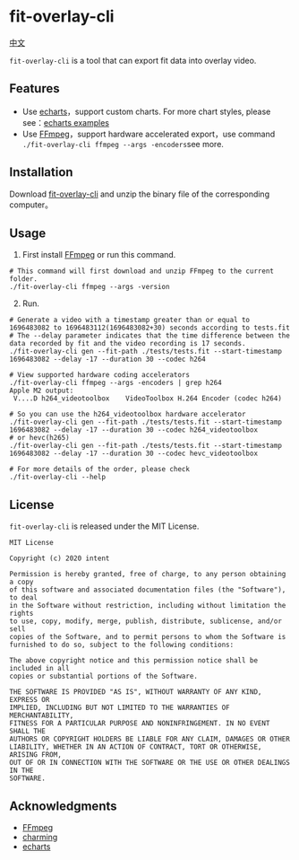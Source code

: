 # fit-overlay-cli

[中文](./README_zh.md)

`fit-overlay-cli` is a tool that can export fit data into overlay video.

## Features

- Use [echarts](https://github.com/apache/echarts)，support custom charts. For more chart styles, please see：[echarts examples](https://echarts.apache.org/examples/en/index.html)
- Use [FFmpeg](https://github.com/FFmpeg/FFmpeg)，support hardware accelerated export，use command `./fit-overlay-cli ffmpeg --args -encoders`see more.

## Installation

Download [fit-overlay-cli](https://github.com/zzyandzzy/fit-overlay-cli/releases) and unzip the binary file of the corresponding computer。

## Usage

1. First install [FFmpeg](https://github.com/FFmpeg/FFmpeg) or run this command.

```shell
# This command will first download and unzip FFmpeg to the current folder.
./fit-overlay-cli ffmpeg --args -version
```

2. Run.

```shell
# Generate a video with a timestamp greater than or equal to 1696483082 to 1696483112(1696483082+30) seconds according to tests.fit
# The --delay parameter indicates that the time difference between the data recorded by fit and the video recording is 17 seconds.
./fit-overlay-cli gen --fit-path ./tests/tests.fit --start-timestamp 1696483082 --delay -17 --duration 30 --codec h264

# View supported hardware coding accelerators
./fit-overlay-cli ffmpeg --args -encoders | grep h264
Apple M2 output:
 V....D h264_videotoolbox    VideoToolbox H.264 Encoder (codec h264)

# So you can use the h264_videotoolbox hardware accelerator
./fit-overlay-cli gen --fit-path ./tests/tests.fit --start-timestamp 1696483082 --delay -17 --duration 30 --codec h264_videotoolbox
# or hevc(h265)
./fit-overlay-cli gen --fit-path ./tests/tests.fit --start-timestamp 1696483082 --delay -17 --duration 30 --codec hevc_videotoolbox

# For more details of the order, please check
./fit-overlay-cli --help
```

## License

`fit-overlay-cli` is released under the MIT License.

```text
MIT License

Copyright (c) 2020 intent

Permission is hereby granted, free of charge, to any person obtaining a copy
of this software and associated documentation files (the "Software"), to deal
in the Software without restriction, including without limitation the rights
to use, copy, modify, merge, publish, distribute, sublicense, and/or sell
copies of the Software, and to permit persons to whom the Software is
furnished to do so, subject to the following conditions:

The above copyright notice and this permission notice shall be included in all
copies or substantial portions of the Software.

THE SOFTWARE IS PROVIDED "AS IS", WITHOUT WARRANTY OF ANY KIND, EXPRESS OR
IMPLIED, INCLUDING BUT NOT LIMITED TO THE WARRANTIES OF MERCHANTABILITY,
FITNESS FOR A PARTICULAR PURPOSE AND NONINFRINGEMENT. IN NO EVENT SHALL THE
AUTHORS OR COPYRIGHT HOLDERS BE LIABLE FOR ANY CLAIM, DAMAGES OR OTHER
LIABILITY, WHETHER IN AN ACTION OF CONTRACT, TORT OR OTHERWISE, ARISING FROM,
OUT OF OR IN CONNECTION WITH THE SOFTWARE OR THE USE OR OTHER DEALINGS IN THE
SOFTWARE.
```

## Acknowledgments

- [FFmpeg](https://github.com/FFmpeg/FFmpeg)
- [charming](https://github.com/yuankunzhang/charming)
- [echarts](https://github.com/apache/echarts)

